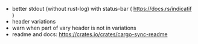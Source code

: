 * better stdout (without rust-log) with status-bar  ( https://docs.rs/indicatif )
* header variations
* warn when part of vary header is not in variations
* readme and docs: https://crates.io/crates/cargo-sync-readme
